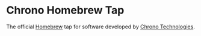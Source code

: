 # Chrono Homebrew Tap

The official [Homebrew](https://brew.sh/) tap for software developed by [Chrono Technologies](https://www.chronohq.com/).
